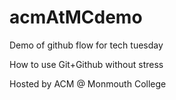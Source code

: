 # acmAtMCdemo
Demo of github flow for tech tuesday

How to use Git+Github without stress

Hosted by ACM @ Monmouth College